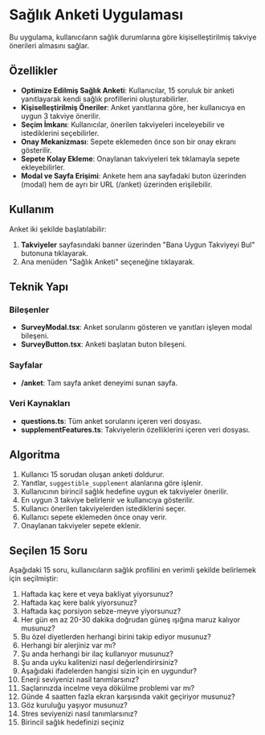 # Sağlık Anketi Uygulaması

Bu uygulama, kullanıcıların sağlık durumlarına göre kişiselleştirilmiş takviye önerileri almasını sağlar.

## Özellikler

- **Optimize Edilmiş Sağlık Anketi**: Kullanıcılar, 15 soruluk bir anketi yanıtlayarak kendi sağlık profillerini oluşturabilirler.
- **Kişiselleştirilmiş Öneriler**: Anket yanıtlarına göre, her kullanıcıya en uygun 3 takviye önerilir.
- **Seçim İmkanı**: Kullanıcılar, önerilen takviyeleri inceleyebilir ve istediklerini seçebilirler.
- **Onay Mekanizması**: Sepete eklemeden önce son bir onay ekranı gösterilir.
- **Sepete Kolay Ekleme**: Onaylanan takviyeleri tek tıklamayla sepete ekleyebilirler.
- **Modal ve Sayfa Erişimi**: Ankete hem ana sayfadaki buton üzerinden (modal) hem de ayrı bir URL (/anket) üzerinden erişilebilir.

## Kullanım

Anket iki şekilde başlatılabilir:

1. **Takviyeler** sayfasındaki banner üzerinden "Bana Uygun Takviyeyi Bul" butonuna tıklayarak.
2. Ana menüden "Sağlık Anketi" seçeneğine tıklayarak.

## Teknik Yapı

### Bileşenler

- **SurveyModal.tsx**: Anket sorularını gösteren ve yanıtları işleyen modal bileşeni.
- **SurveyButton.tsx**: Anketi başlatan buton bileşeni.

### Sayfalar

- **/anket**: Tam sayfa anket deneyimi sunan sayfa.

### Veri Kaynakları

- **questions.ts**: Tüm anket sorularını içeren veri dosyası.
- **supplementFeatures.ts**: Takviyelerin özelliklerini içeren veri dosyası.

## Algoritma

1. Kullanıcı 15 sorudan oluşan anketi doldurur.
2. Yanıtlar, `suggestible_supplement` alanlarına göre işlenir.
3. Kullanıcının birincil sağlık hedefine uygun ek takviyeler önerilir.
4. En uygun 3 takviye belirlenir ve kullanıcıya gösterilir.
5. Kullanıcı önerilen takviyelerden istediklerini seçer.
6. Kullanıcı sepete eklemeden önce onay verir.
7. Onaylanan takviyeler sepete eklenir.

## Seçilen 15 Soru

Aşağıdaki 15 soru, kullanıcıların sağlık profilini en verimli şekilde belirlemek için seçilmiştir:

1. Haftada kaç kere et veya bakliyat yiyorsunuz?
2. Haftada kaç kere balık yiyorsunuz?
3. Haftada kaç porsiyon sebze-meyve yiyorsunuz?
4. Her gün en az 20-30 dakika doğrudan güneş ışığına maruz kalıyor musunuz?
5. Bu özel diyetlerden herhangi birini takip ediyor musunuz?
6. Herhangi bir alerjiniz var mı?
7. Şu anda herhangi bir ilaç kullanıyor musunuz?
8. Şu anda uyku kalitenizi nasıl değerlendirirsiniz?
9. Aşağıdaki ifadelerden hangisi sizin için en uygundur?
10. Enerji seviyenizi nasil tanımlarsınız?
11. Saçlarınızda incelme veya dökülme problemi var mı?
12. Günde 4 saatten fazla ekran karşısında vakit geçiriyor musunuz?
13. Göz kuruluğu yaşıyor musunuz?
14. Stres seviyenizi nasıl tanımlarsınız?
15. Birincil sağlık hedefinizi seçiniz
